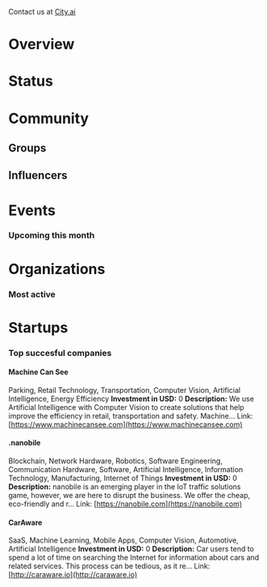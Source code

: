<!-- TITLE: Novi Sad AI -->
<!-- SUBTITLE: ECOSYSTEM -->


Contact us at [City.ai](https://city.ai)

<div class=CityPageSpecific>

# Overview
<div class=overview>

</div>

# Status
<div class=status>

</div>

</div>

# Community

## Groups
<div class=groups>


</div>

## Influencers
<div class=influencers>


</div>

# Events
### Upcoming this month
<div class=events>


</div>

# Organizations
### Most active
<div class=organizations>


</div>

# Startups
### Top succesful companies
<div class=startups>

#### Machine Can See
Parking, Retail Technology, Transportation, Computer Vision, Artificial Intelligence, Energy Efficiency
**Investment in USD:** 0
**Description:** We use Artificial Intelligence with Computer Vision to create solutions that help improve the efficiency in retail, transportation and safety. Machine...
Link: [https://www.machinecansee.com](https://www.machinecansee.com)

#### .nanobile
Blockchain, Network Hardware, Robotics, Software Engineering, Communication Hardware, Software, Artificial Intelligence, Information Technology, Manufacturing, Internet of Things
**Investment in USD:** 0
**Description:** nanobile is an emerging player in the IoT traffic solutions game, however, we are here to disrupt the business. We offer the cheap, eco-friendly and r...
Link: [https://nanobile.com](https://nanobile.com)

#### CarAware
SaaS, Machine Learning, Mobile Apps, Computer Vision, Automotive, Artificial Intelligence
**Investment in USD:** 0
**Description:** Car users tend to spend a lot of time on searching the Internet for information about cars and related services. This process can be tedious, as it re...
Link: [http://caraware.io](http://caraware.io)



</div>




